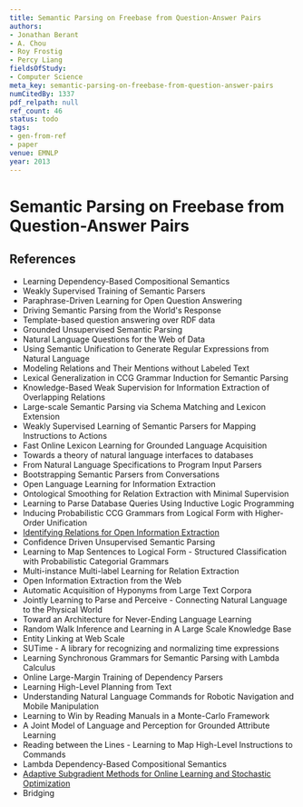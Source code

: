 ```yaml
---
title: Semantic Parsing on Freebase from Question-Answer Pairs
authors:
- Jonathan Berant
- A. Chou
- Roy Frostig
- Percy Liang
fieldsOfStudy:
- Computer Science
meta_key: semantic-parsing-on-freebase-from-question-answer-pairs
numCitedBy: 1337
pdf_relpath: null
ref_count: 46
status: todo
tags:
- gen-from-ref
- paper
venue: EMNLP
year: 2013
---
```


# Semantic Parsing on Freebase from Question-Answer Pairs

## References

- Learning Dependency-Based Compositional Semantics
- Weakly Supervised Training of Semantic Parsers
- Paraphrase-Driven Learning for Open Question Answering
- Driving Semantic Parsing from the World's Response
- Template-based question answering over RDF data
- Grounded Unsupervised Semantic Parsing
- Natural Language Questions for the Web of Data
- Using Semantic Unification to Generate Regular Expressions from Natural Language
- Modeling Relations and Their Mentions without Labeled Text
- Lexical Generalization in CCG Grammar Induction for Semantic Parsing
- Knowledge-Based Weak Supervision for Information Extraction of Overlapping Relations
- Large-scale Semantic Parsing via Schema Matching and Lexicon Extension
- Weakly Supervised Learning of Semantic Parsers for Mapping Instructions to Actions
- Fast Online Lexicon Learning for Grounded Language Acquisition
- Towards a theory of natural language interfaces to databases
- From Natural Language Specifications to Program Input Parsers
- Bootstrapping Semantic Parsers from Conversations
- Open Language Learning for Information Extraction
- Ontological Smoothing for Relation Extraction with Minimal Supervision
- Learning to Parse Database Queries Using Inductive Logic Programming
- Inducing Probabilistic CCG Grammars from Logical Form with Higher-Order Unification
- [Identifying Relations for Open Information Extraction](./identifying-relations-for-open-information-extraction.md)
- Confidence Driven Unsupervised Semantic Parsing
- Learning to Map Sentences to Logical Form - Structured Classification with Probabilistic Categorial Grammars
- Multi-instance Multi-label Learning for Relation Extraction
- Open Information Extraction from the Web
- Automatic Acquisition of Hyponyms from Large Text Corpora
- Jointly Learning to Parse and Perceive - Connecting Natural Language to the Physical World
- Toward an Architecture for Never-Ending Language Learning
- Random Walk Inference and Learning in A Large Scale Knowledge Base
- Entity Linking at Web Scale
- SUTime - A library for recognizing and normalizing time expressions
- Learning Synchronous Grammars for Semantic Parsing with Lambda Calculus
- Online Large-Margin Training of Dependency Parsers
- Learning High-Level Planning from Text
- Understanding Natural Language Commands for Robotic Navigation and Mobile Manipulation
- Learning to Win by Reading Manuals in a Monte-Carlo Framework
- A Joint Model of Language and Perception for Grounded Attribute Learning
- Reading between the Lines - Learning to Map High-Level Instructions to Commands
- Lambda Dependency-Based Compositional Semantics
- [Adaptive Subgradient Methods for Online Learning and Stochastic Optimization](./adaptive-subgradient-methods-for-online-learning-and-stochastic-optimization.md)
- Bridging
